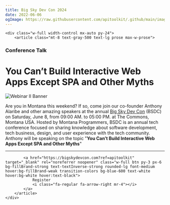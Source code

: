 ```yaml
---
title: Big Sky Dev Con 2024
date: 2022-06-06
ogImage: https://raw.githubusercontent.com/apitoolkit/.github/main/images/events-og.png
---
```


```=html
<div class="w-full width-control mx-auto py-24">
    <article class="mt-8 text-gray-500 text-lg prose max-w-prose">
```

### Conference Talk
# You Can’t Build Interactive Web Apps Except SPA and Other Myths

![Webinar II Banner](./banner.jpg)


Are you in Montana this weekend? If so, come join our co-founder Anthony Alaribe and other amazing speakers at the annual [Big Sky Dev Con](https://bigskydevcon.com?ref=apitoolkit) (BSDC) on Saturday, June 8, from 09:00 AM. to 05:00 PM. at The Commons, Montana USA. Hosted by Montana Programmers, BSDC is an annual tech conference focused on sharing knowledge about software development, tech business, design, and user experience with the tech community.
​
Anthony will be speaking on the topic "**You Can’t Build Interactive Web Apps Except SPA and Other Myths**"

<hr />

```=html
        <a href="https://bigskydevcon.com?ref=apitoolkit" target="_blank" rel="noreferrer noopener" class="w-full btn py-3 px-6 bg-fillBrand-strong text-textInverse-strong rounded-lg font-medium hover:bg-fillBrand-weak transition-colors bg-blue-600 text-white hover:bg-white hover:text-black">
            Register
            <i class="fa-regular fa-arrow-right mr-4"></i>
        </a>
    </article>
</div>
```